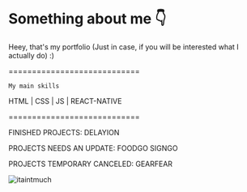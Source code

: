 # Something about me 👇
Heey, that's my portfolio (Just in case, if you will be interested what I actually do) :)

============================

    My main skills
HTML | CSS | JS | REACT-NATIVE

============================


FINISHED PROJECTS:
DELAYION

PROJECTS NEEDS AN UPDATE:
FOODGO
SIGNGO

PROJECTS TEMPORARY CANCELED:
GEARFEAR



![itaintmuch](https://github.com/pogromcakaszy/ReactNativePortfolio/assets/104156848/5d0a2e1b-769a-4876-b3dc-63d2ff1e06c7)
